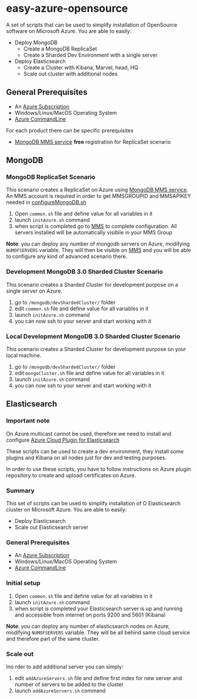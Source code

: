 # easy-azure-opensource

A set of scripts that can be used to simplify installation of OpenSource software on Microsoft Azure.
You are able to easily:
* Deploy MongoDB
    * Create a MongoDB ReplicaSet  
    * Create a Sharded Dev Environment with a single server
* Deploy Elasticsearch
    * Create a Cluster with Kibana, Marvel, head, HQ
    * Scale out cluster with additional nodes

## General Prerequisites
* An [Azure Subscription](http://azure.microsoft.com/en-us/)
* Windows/Linux/MacOS Operating System
* [Azure CommandLine](http://azure.microsoft.com/en-us/documentation/articles/xplat-cli/)

For each product there can be specific prerequisites
* [MongoDB MMS service](https://mms.mongodb.com/) **free** registration for ReplicaSet scenario

## MongoDB

### MongoDB ReplicaSet Scenario
This scenario creates a ReplicaSet on Azure using [MongoDB MMS service](https://mms.mongodb.com/).
An MMS account is required in order to get MMSGROUPID and MMSAPIKEY needed in [configureMongoDB.sh](/mongodb/mmsManaged/configureMongoDB.sh)

1. Open ``common.sh`` file and define value for all variables in it
1. launch ``initAzure.sh`` command
1. when script is completed go to [MMS](https://mms.mongodb.com/) to complete configuration. All servers installed will be automatically visibile in your MMS Group

**Note**: you can deploy any number of mongodb servers on Azure, modifying ``NUMOFSERVERS`` variable. They will then be visible on [MMS](https://mms.mongodb.com/) and you will be able to configure any kind of advanced scenario there. 

### Development MongoDB 3.0 Sharded Cluster Scenario 
This scenario creates a Sharded Cluster for development purpose on a single server on Azure.

1. go to ``/mongodb/devShardedCluster/`` folder
1. edit ``common.sh`` file and define value for all variables in it
1. launch ``initAzure.sh`` command
1. you can now ssh to your server and start working with it

### Local Development MongoDB 3.0 Sharded Cluster Scenario 
This scenario creates a Sharded Cluster for development purpose on your local machine.

1. go to ``/mongodb/devShardedCluster/`` folder
1. edit ``mongoCluster.sh`` file and define value for all variables in it
1. launch ``initAzure.sh`` command
1. you can now ssh to your server and start working with it

## Elasticsearch

### Important note
On Azure multicast cannot be used, therefore we need to install and configure [Azure Cloud Plugin for Elasticsearch](https://github.com/elastic/elasticsearch-cloud-azure)

These scripts can be used to create a dev environment, they install some plugins and Kibana on all nodes just for dev and testing purposes.

In order to use these scripts, you have to follow instructions on Azure plugin repository to create and upload certificates on Azure.

### Summary
This set of scripts can be used to simplify installation of O Elasticsearch cluster on Microsoft Azure.
You are able to easily:
* Deploy Elasticsearch
* Scale out Elasticsearch server

### General Prerequisites
* An [Azure Subscription](http://azure.microsoft.com/en-us/)
* Windows/Linux/MacOS Operating System
* [Azure CommandLine](http://azure.microsoft.com/en-us/documentation/articles/xplat-cli/)

### Initial setup

1. Open ``common.sh`` file and define value for all variables in it
1. launch ``initAzure.sh`` command
1. when script is completed your Elasticsearch server is up and running and accessible from internet on ports 9200 and 5601 (Kibana)

**Note**: you can deploy any number of elasticsearch nodes on Azure, modifying ``NUMOFSERVERS`` variable. They will be all behind same cloud service and therefore part of the same cluster.

### Scale out 
Ino rder to add additional server you can simply:

1. edit ``addAzureServers.sh`` file and define first index for new server and number of servers to be added to the cluster
1. launch ``addAzureServers.sh`` command



